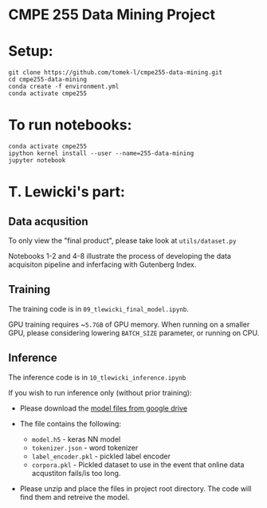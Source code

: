 # CMPE 255 Data Mining Project


# Setup:
```shell
git clone https://github.com/tomek-l/cmpe255-data-mining.git
cd cmpe255-data-mining
conda create -f environment.yml
conda activate cmpe255
```

# To run notebooks:
```shell
conda activate cmpe255
ipython kernel install --user --name=255-data-mining
jupyter notebook 
```

# T. Lewicki's part:

## Data acqusition

To only view the "final product", please take look at ```utils/dataset.py```

Notebooks 1-2 and 4-8 illustrate the process of developing the data acquisiton pipeline and inferfacing with Gutenberg Index.

## Training
The training code is in ```09_tlewicki_final_model.ipynb```. 

GPU training requires ~```5.7GB``` of GPU memory. When running on a smaller GPU, please considering lowering ```BATCH_SIZE``` parameter, or running on CPU.

## Inference
The inference code is in ```10_tlewicki_inference.ipynb```

If you wish to run inference only (without prior training):

- Please download the [model files from google drive](https://drive.google.com/open?id=1q61poT6f5bQHGpT8xkt9SdZjYTpQsPeF)
- The file contains the following:
    - ```model.h5``` - keras NN model
    - ```tokenizer.json``` - word tokenizer
    - ```label_encoder.pkl``` - pickled label encoder
    - ```corpora.pkl``` - Pickled dataset to use in the event that online data acqustiton fails/is too long.

- Please unzip and place the files in project root directory. The code will find them and retreive the model.
